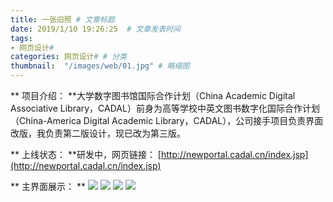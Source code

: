 ```yaml
---
title: 一张旧照 # 文章标题  
date: 2019/1/10 19:26:25  # 文章发表时间
tags:
- 网页设计#
categories: 网页设计# # 分类
thumbnail:  "/images/web/01.jpg" # 略缩图
---
```

** 项目介绍： **大学数字图书馆国际合作计划（China Academic Digital Associative Library，CADAL）前身为高等学校中英文图书数字化国际合作计划（China-America Digital Academic Library，CADAL），公司接手项目负责界面改版，我负责第二版设计，现已改为第三版。

** 上线状态： **研发中，网页链接： [http://newportal.cadal.cn/index.jsp](http://newportal.cadal.cn/index.jsp)

** 主界面展示： **
![](/images/web/cadal1.jpg)
![](/images/web/cadal2.jpg)
![](/images/web/cadal3.jpg)
![](/images/web/cadal4.jpg)